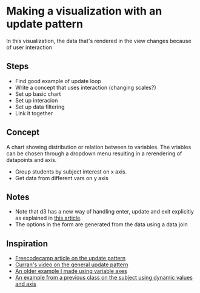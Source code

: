 # Making a visualization with an update pattern
In this visualization, the data that's rendered in the view changes because of user interaction

## Steps
- Find good example of update loop
- Write a concept that uses interaction (changing scales?)
- Set up basic chart
- Set up interacion
- Set up data filtering
- Link it together

## Concept
A chart showing distribution or relation between to variables.
The vriables can be chosen through a dropdown menu resulting in a rerendering of datapoints and axis.
- Group students by subject interest on x axis.
- Get data from different vars on y axis

## Notes
- Note that d3 has a new way of handling enter, update and exit explicitly as explained in [this article](https://www.freecodecamp.org/news/how-to-work-with-d3-jss-general-update-pattern-8adce8d55418/).
- The options in the form are generated from the data using a data join

## Inspiration
- [Freecodecamp article on the update pattern](https://www.freecodecamp.org/news/how-to-work-with-d3-jss-general-update-pattern-8adce8d55418/)
- [Curran's video on the general update pattern](https://www.youtube.com/watch?time_continue=6&v=IyIAR65G-GQ&feature=emb_logo)
- [An older example I made using variable axes](https://github.com/Razpudding/telegram-analytics/blob/master/index.js)
- [An example from a previous class on the subject using dynamic values and axis](https://github.com/cmda-tt/course-17-18/blob/master/site/class-4/axis/index.js)